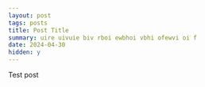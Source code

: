 ```yaml
---
layout: post
tags: posts
title: Post Title
summary: uire uivuie biv rboi ewbhoi vbhi ofewvi oi f
date: 2024-04-30
hidden: y
---
```


Test post